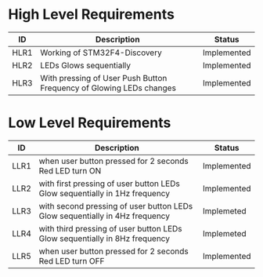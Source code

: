 # High Level Requirements
| ID | Description | Status |
|----|-------------|--------|
| HLR1 | Working of STM32F4-Discovery | Implemented |
| HLR2 | LEDs Glows sequentially| Implemented |
| HLR3 | With pressing of User Push Button Frequency of Glowing LEDs changes | Implemented | 	

# Low Level Requirements
| ID | Description | Status |
|----|-------------|--------|
| LLR1 | when user button pressed for 2 seconds Red LED turn ON | Implemented |
| LLR2 | with first pressing of user button LEDs Glow sequentially in 1Hz frequency | Implemented |
| LLR3 | with second pressing of user button LEDs Glow sequentially in 4Hz frequency | Implemeted |
| LLR4 | with third pressing of user button LEDs Glow sequentially in 8Hz frequency | Implemeted |
| LLR5 | when user button pressed for 2 seconds Red LED turn OFF | Implemented |